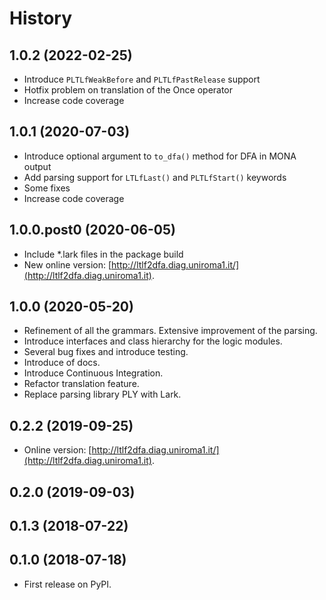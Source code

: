 # History

## 1.0.2 (2022-02-25)
* Introduce `PLTLfWeakBefore` and `PLTLfPastRelease` support
* Hotfix problem on translation of the Once operator
* Increase code coverage

## 1.0.1 (2020-07-03)
* Introduce optional argument to `to_dfa()` method for DFA in MONA output
* Add parsing support for `LTLfLast()` and `PLTLfStart()` keywords
* Some fixes
* Increase code coverage

## 1.0.0.post0 (2020-06-05)

* Include *.lark files in the package build
* New online version: [http://ltlf2dfa.diag.uniroma1.it/](http://ltlf2dfa.diag.uniroma1.it).

## 1.0.0 (2020-05-20)

* Refinement of all the grammars. Extensive improvement of the parsing.
* Introduce interfaces and class hierarchy for the logic modules.
* Several bug fixes and introduce testing.
* Introduce of docs.
* Introduce Continuous Integration.
* Refactor translation feature.
* Replace parsing library PLY with Lark.

## 0.2.2 (2019-09-25)

* Online version: [http://ltlf2dfa.diag.uniroma1.it/](http://ltlf2dfa.diag.uniroma1.it).

## 0.2.0 (2019-09-03)

## 0.1.3 (2018-07-22)

## 0.1.0 (2018-07-18)

* First release on PyPI.

